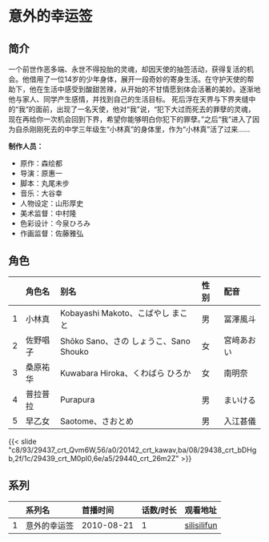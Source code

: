 # 意外的幸运签


## 简介

一个前世作恶多端、永世不得投胎的灵魂，却因天使的抽签活动，获得复活的机会。他借用了一位14岁的少年身体，展开一段奇妙的寄身生活。在守护天使的帮助下，他在生活中感受到酸甜苦辣，从开始的不甘情愿到体会活著的美妙。逐渐地他与家人、同学产生感情，并找到自己的生活目标。
死后浮在天界与下界夹缝中的“我”的面前，出现了一名天使，他对“我”说，“犯下大过而死去的罪孽的灵魂，现在再给你一次机会回到下界，希望你能够明白你犯下的罪孽。”之后“我”进入了因为自杀刚刚死去的中学三年级生“小林真”的身体里，作为“小林真”活了过来……

**制作人员：**
- 原作：森绘都
- 导演：原惠一
- 脚本：丸尾未步
- 音乐：大谷幸
- 人物设定：山形厚史
- 美术监督：中村隆
- 色彩设计：今泉ひろみ
- 作画监督：佐藤雅弘

## 角色

|     |   角色名   |   别名  | 性别 |  配音  |
|:--- |:------  |:----      |:---  |:--   |
| 1 | 小林真 | Kobayashi Makoto、こばやし まこと | 男 | 冨澤風斗 |
| 2 | 佐野唱子 | Shōko Sano、さの しょうこ、Sano Shouko | 女 | 宮﨑あおい |
| 3 | 桑原祐华 | Kuwabara Hiroka、くわばら ひろか | 女 | 南明奈 |
| 4 | 普拉普拉 | Purapura | 男 | まいける |
| 5 | 早乙女 | Saotome、さおとめ | 男 | 入江甚儀 |

{{< slide "c8/93/29437_crt_Qvm6W,56/a0/20142_crt_kawav,ba/08/29438_crt_bDHgb,2f/1c/29439_crt_M0pI0,6e/a5/29440_crt_26m2Z" >}}

## 系列

|     |   系列名   |   首播时间  | 话数/时长  | 观看地址 |
|:---  |:------    |:----      |:---       |:---  |
| 1 | 意外的幸运签 | 2010-08-21 | 1 | [silisilifun](https://www.silisilifun.com/vodplay/FwZ7777Z/1/1/)  |



